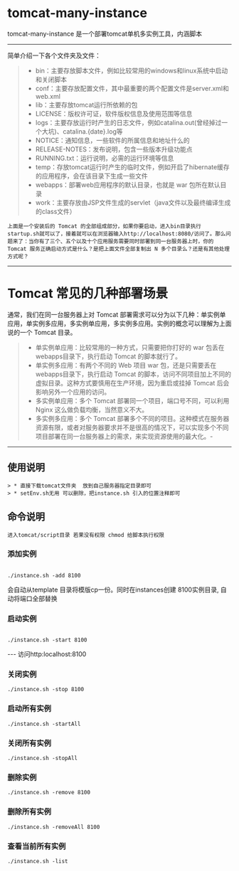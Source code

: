 # tomcat-many-instance
tomcat-many-instance 是一个部署tomcat单机多实例工具，内涵脚本


-----

简单介绍一下各个文件夹及文件：

> * bin：主要存放脚本文件，例如比较常用的windows和linux系统中启动和关闭脚本
> * conf：主要存放配置文件，其中最重要的两个配置文件是server.xml和web.xml
> * lib：主要存放tomcat运行所依赖的包
> * LICENSE：版权许可证，软件版权信息及使用范围等信息
> * logs：主要存放运行时产生的日志文件，例如catalina.out(曾经掉过一个大坑)、catalina.{date}.log等
> * NOTICE：通知信息，一些软件的所属信息和地址什么的
> * RELEASE-NOTES：发布说明，包含一些版本升级功能点
> * RUNNING.txt：运行说明，必需的运行环境等信息
> * temp：存放tomcat运行时产生的临时文件，例如开启了hibernate缓存的应用程序，会在该目录下生成一些文件
> * webapps：部署web应用程序的默认目录，也就是 war 包所在默认目录
> * work：主要存放由JSP文件生成的servlet（java文件以及最终编译生成的class文件）

	上面是一个安装后的 Tomcat 的全部组成部分，如果你要启动，进入bin目录执行startup.sh就可以了，接着就可以在浏览器输入http://localhost:8080/访问了。那么问题来了：当你有了三个、五个以及十个应用服务需要同时部署到同一台服务器上时，你的 Tomcat 服务正确启动方式是什么？是把上面文件全部复制出 N 多个目录么？还是有其他处理方式呢？

-----

# Tomcat 常见的几种部署场景

通常，我们在同一台服务器上对 Tomcat 部署需求可以分为以下几种：单实例单应用，单实例多应用，多实例单应用，多实例多应用。实例的概念可以理解为上面说的一个 Tomcat 目录。

> * 单实例单应用：比较常用的一种方式，只需要把你打好的 war 包丢在 webapps目录下，执行启动 Tomcat 的脚本就行了。
> * 单实例多应用：有两个不同的 Web 项目 war 包，还是只需要丢在webapps目录下，执行启动 Tomcat 的脚本，访问不同项目加上不同的虚拟目录。这种方式要慎用在生产环境，因为重启或挂掉 Tomcat 后会影响另外一个应用的访问。
> * 多实例单应用：多个 Tomcat 部署同一个项目，端口号不同，可以利用 Nginx 这么做负载均衡，当然意义不大。
> * 多实例多应用：多个 Tomcat 部署多个不同的项目。这种模式在服务器资源有限，或者对服务器要求并不是很高的情况下，可以实现多个不同项目部署在同一台服务器上的需求，来实现资源使用的最大化。-


-----

## 使用说明
	> * 直接下载tomcat文件夹  放到自己服务器指定目录即可
	> * setEnv.sh无用 可以删除，把instance.sh 引入的位置注释即可

## 命令说明
	进入tomcat/script目录 若果没有权限 chmod 给脚本执行权限


### 添加实例 
```shell

./instance.sh -add 8100

```
会自动从template 目录将模版cp一份。同时在instances创建 8100实例目录, 自动将端口全部替换


### 启动实例
```shell

./instance.sh -start 8100
```

--- 访问http:localhost:8100

### 关闭实例
```shell
./instance.sh -stop 8100
```

### 启动所有实例
```shell
./instance.sh -startAll
```


### 关闭所有实例
```shell
./instance.sh -stopAll
```

### 删除实例
```shell
./instance.sh -remove 8100
```


### 删除所有实例
```shell
./instance.sh -removeAll 8100
```


### 查看当前所有实例
```shell
./instance.sh -list
```